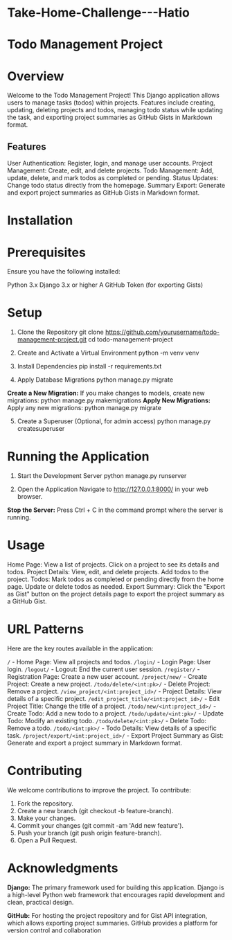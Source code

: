 # Take-Home-Challenge---Hatio
 
# Todo Management Project
# Overview
Welcome to the Todo Management Project! This Django application allows users to manage tasks (todos) within projects. Features include creating, updating, deleting projects and todos, managing todo status while updating the task, and exporting project summaries as GitHub Gists in Markdown format.

## Features
User Authentication: Register, login, and manage user accounts.
Project Management: Create, edit, and delete projects.
Todo Management: Add, update, delete, and mark todos as completed or pending.
Status Updates: Change todo status directly from the homepage.
Summary Export: Generate and export project summaries as GitHub Gists in Markdown format.

# Installation
# Prerequisites
Ensure you have the following installed:

Python 3.x
Django 3.x or higher
A GitHub Token (for exporting Gists)


# Setup
 1. Clone the Repository
git clone https://github.com/yourusername/todo-management-project.git
cd todo-management-project

 2. Create and Activate a Virtual Environment
python -m venv venv

 3. Install Dependencies
pip install -r requirements.txt

 4. Apply Database Migrations
python manage.py migrate

**Create a New Migration:** If you make changes to models, create new migrations:
 python manage.py makemigrations
 **Apply New Migrations:** Apply any new migrations:
 python manage.py migrate
 
 5. Create a Superuser (Optional, for admin access)
python manage.py createsuperuser

# Running the Application
 1. Start the Development Server
python manage.py runserver

 2. Open the Application
Navigate to http://127.0.0.1:8000/ in your web browser.

**Stop the Server:** Press Ctrl + C in the command prompt where the server is running.


# Usage
Home Page: View a list of projects. Click on a project to see its details and todos.
Project Details: View, edit, and delete projects. Add todos to the project.
Todos: Mark todos as completed or pending directly from the home page. Update or delete todos as needed.
Export Summary: Click the "Export as Gist" button on the project details page to export the project summary as a GitHub Gist.


# URL Patterns
Here are the key routes available in the application:

`/` - Home Page: View all projects and todos.
`/login/` - Login Page: User login.
`/logout/` - Logout: End the current user session.
`/register/` - Registration Page: Create a new user account.
`/project/new/` - Create Project: Create a new project.
`/todo/delete/<int:pk>/` - Delete Project: Remove a project.
`/view_project/<int:project_id>/` - Project Details: View details of a specific project.
`/edit_project_title/<int:project_id>/` - Edit Project Title: Change the title of a project.
`/todo/new/<int:project_id>/` - Create Todo: Add a new todo to a project.
`/todo/update/<int:pk>/` - Update Todo: Modify an existing todo.
`/todo/delete/<int:pk>/` - Delete Todo: Remove a todo.
`/todo/<int:pk>/` - Todo Details: View details of a specific task.
`/project/export/<int:project_id>/` - Export Project Summary as Gist: Generate and export a project summary in Markdown format.


# Contributing
We welcome contributions to improve the project. To contribute:

 1. Fork the repository.
 2. Create a new branch (git checkout -b feature-branch).
 3. Make your changes.
 4. Commit your changes (git commit -am 'Add new feature').
 5. Push your branch (git push origin feature-branch).
 6. Open a Pull Request.


# Acknowledgments
**Django:** The primary framework used for building this application. Django is a high-level Python web framework that encourages rapid development and clean, practical design.

**GitHub:** For hosting the project repository and for Gist API integration, which allows exporting project summaries. GitHub provides a platform for version control and collaboration
